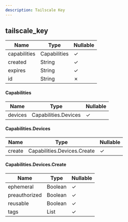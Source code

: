 ```yaml
---
description: Tailscale Key
---
```

tailscale_key
-------------

| **Name**     | **Type**     | **Nullable** |
| ------------ | ------------ | ------------ |
| capabilities | Capabilities | &check;      |
| created      | String       | &check;      |
| expires      | String       | &check;      |
| id           | String       | &cross;      |

#### Capabilities
| **Name** | **Type**             | **Nullable** |
| -------- | -------------------- | ------------ |
| devices  | Capabilities.Devices | &check;      |

#### Capabilities.Devices
| **Name** | **Type**                    | **Nullable** |
| -------- | --------------------------- | ------------ |
| create   | Capabilities.Devices.Create | &check;      |

#### Capabilities.Devices.Create
| **Name**      | **Type**     | **Nullable** |
| ------------- | ------------ | ------------ |
| ephemeral     | Boolean      | &check;      |
| preauthorized | Boolean      | &check;      |
| reusable      | Boolean      | &check;      |
| tags          | List<String> | &check;      |
